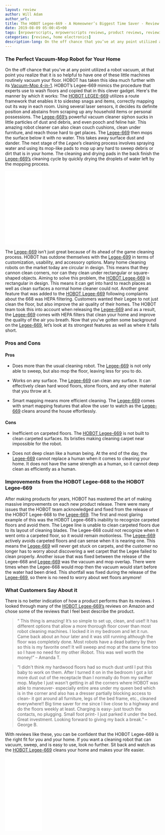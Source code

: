 ```yaml
---
layout: review
author: Will Adam
author_url: 
title: The HOBOT Legee-669 - A Homeowner’s Biggest Time Saver - Review
date: 2019-08-09 05:00:45+00
tags: [mrpowerscripts, mrpowerscripts reviews, product reviews, reviewing amazon products, amazon product]
categories: [reviews, home electronics]
description-long: On the off chance that you’ve at any point utilized a robot vacuum, at that point you realize that it is so helpful to have one of these little machines routinely vacuum your floor. HOBOT has taken this idea much further with its Vacuum-Mop 4-in-1. HOBOT’s Legee-669 mimics the procedure that experts use to wash floors and copied that in this clever gadget. Here’s the manner by which it works The HOBOT LEGEE-669 utilizes a route framework that enables it to sidestep snags and items, correctly mapping out its way in each room. Using several laser sensors, it decides its definite position and abstains from scraping up any household items or personal possessions. The Legee-669’s powerful vacuum cleaner siphon sucks in little particles of dust and debris, and even pooch and feline hair. This amazing robot cleaner can also clean couch cushions, clean under furniture, and reach those hard to get places. The Legee-669 then mops the surface below it with no water. This takes away surface dust and dander. The next stage of the Legee’s cleaning process involves spraying water and using its mop-like pads to mop up any hard to sweep debris or dirt that is in your home. The cleaning and drying pads in the back finish the Legee-669’s cleaning cycle by quickly drying the droplets of water left by the mopping process.
---
```


### The Perfect Vacuum-Mop Robot for Your Home
On the off chance that you've at any point utilized a robot vacuum, at that point you realize that it is so helpful to have one of these little machines  routinely vacuum your floor. HOBOT has taken this idea much further with its [Vacuum-Mop 4-in-1](https://www.amazon.com/HOBOT-LEGEE-669-Vacuum-Mop-Automatic-Brushless/dp/B07QKDDVZY/ref=as_li_ss_tl?keywords=Legee-669&qid=1565292653&s=gateway&sr=8-2&linkCode=ll1&tag=mrpowerscript-20&linkId=1d7061d7fe8f0b3230558deab6b77938&language=en_US). HOBOT’s Legee-669 mimics the procedure that experts use to wash floors and copied that in this clever gadget. Here's the manner by which it works: The [HOBOT LEGEE-669](https://www.amazon.com/HOBOT-LEGEE-669-Vacuum-Mop-Automatic-Brushless/dp/B07QKDDVZY/ref=as_li_ss_tl?keywords=Legee-669&qid=1565292653&s=gateway&sr=8-2&linkCode=ll1&tag=mrpowerscript-20&linkId=1d7061d7fe8f0b3230558deab6b77938&language=en_US) utilizes a route framework that enables it to sidestep snags and items, correctly mapping out its way in each room. Using several laser sensors, it decides its definite position and abstains from scraping up any household items or personal possessions. The [Legee-669’s](https://www.amazon.com/HOBOT-LEGEE-669-Vacuum-Mop-Automatic-Brushless/dp/B07QKDDVZY/ref=as_li_ss_tl?keywords=Legee-669&qid=1565292653&s=gateway&sr=8-2&linkCode=ll1&tag=mrpowerscript-20&linkId=1d7061d7fe8f0b3230558deab6b77938&language=en_US) powerful vacuum cleaner siphon sucks in little particles of dust and debris, and even pooch and feline hair. This amazing robot cleaner can also clean couch cushions, clean under furniture, and reach those hard to get places. The [Legee-669](https://www.amazon.com/HOBOT-LEGEE-669-Vacuum-Mop-Automatic-Brushless/dp/B07QKDDVZY/ref=as_li_ss_tl?keywords=Legee-669&qid=1565292653&s=gateway&sr=8-2&linkCode=ll1&tag=mrpowerscript-20&linkId=1d7061d7fe8f0b3230558deab6b77938&language=en_US) then mops the surface below it with no water. This takes away surface dust and dander. The next stage of the *Legee*’s cleaning process involves spraying water and using its mop-like pads to mop up any hard to sweep debris or dirt that is in your home. The cleaning and drying pads in the back finish the [Legee-669’s](https://www.amazon.com/HOBOT-LEGEE-669-Vacuum-Mop-Automatic-Brushless/dp/B07QKDDVZY/ref=as_li_ss_tl?keywords=Legee-669&qid=1565292653&s=gateway&sr=8-2&linkCode=ll1&tag=mrpowerscript-20&linkId=1d7061d7fe8f0b3230558deab6b77938&language=en_US) cleaning cycle by quickly drying the droplets of water left by the mopping process.

<iframe style="width:120px;height:240px;" marginwidth="0" marginheight="0" scrolling="no" frameborder="0" src="//ws-na.amazon-adsystem.com/widgets/q?ServiceVersion=20070822&OneJS=1&Operation=GetAdHtml&MarketPlace=US&source=ss&ref=as_ss_li_til&ad_type=product_link&tracking_id=mrpowerscript-20&language=en_US&marketplace=amazon&region=US&placement=B07QKDDVZY&asins=B07QKDDVZY&linkId=1d54b3149e0596385cb264f83bc37e82&show_border=true&link_opens_in_new_window=true"></iframe>

The [Legee-669](https://www.amazon.com/HOBOT-LEGEE-669-Vacuum-Mop-Automatic-Brushless/dp/B07QKDDVZY/ref=as_li_ss_tl?keywords=Legee-669&qid=1565292653&s=gateway&sr=8-2&linkCode=ll1&tag=mrpowerscript-20&linkId=1d7061d7fe8f0b3230558deab6b77938&language=en_US) isn’t just great because of its ahead of the game cleaning process. HOBOT has outdone themselves with the [Legee-699](https://www.amazon.com/HOBOT-LEGEE-669-Vacuum-Mop-Automatic-Brushless/dp/B07QKDDVZY/ref=as_li_ss_tl?keywords=Legee-669&qid=1565292653&s=gateway&sr=8-2&linkCode=ll1&tag=mrpowerscript-20&linkId=1d7061d7fe8f0b3230558deab6b77938&language=en_US) in terms of customization, usability, and accessory options. Many home cleaning robots on the market today are circular in design. This means that they cannon clean corners, nor can they clean under rectangular or square-shaped objects. Aiming to solve this problem, the [HOBOT Legee-669](https://www.amazon.com/HOBOT-LEGEE-669-Vacuum-Mop-Automatic-Brushless/dp/B07QKDDVZY/ref=as_li_ss_tl?keywords=Legee-669&qid=1565292653&s=gateway&sr=8-2&linkCode=ll1&tag=mrpowerscript-20&linkId=1d7061d7fe8f0b3230558deab6b77938&language=en_US) is rectangular in design. This means it can get into hard to reach places as well as clean surfaces a normal home cleaner could not. Another great feature that was added to the [HOBOT Legee-669](https://www.amazon.com/HOBOT-LEGEE-669-Vacuum-Mop-Automatic-Brushless/dp/B07QKDDVZY/ref=as_li_ss_tl?keywords=Legee-669&qid=1565292653&s=gateway&sr=8-2&linkCode=ll1&tag=mrpowerscript-20&linkId=1d7061d7fe8f0b3230558deab6b77938&language=en_US) following complaints about the 668 was HEPA filtering. Customers wanted their Legee to not just clean the floor, but also improve the air quality of their homes. The HOBOT team took this into account when releasing the [Legee-669](https://www.amazon.com/HOBOT-LEGEE-669-Vacuum-Mop-Automatic-Brushless/dp/B07QKDDVZY/ref=as_li_ss_tl?keywords=Legee-669&qid=1565292653&s=gateway&sr=8-2&linkCode=ll1&tag=mrpowerscript-20&linkId=1d7061d7fe8f0b3230558deab6b77938&language=en_US) and as a result, the [Legee-669](https://www.amazon.com/HOBOT-LEGEE-669-Vacuum-Mop-Automatic-Brushless/dp/B07QKDDVZY/ref=as_li_ss_tl?keywords=Legee-669&qid=1565292653&s=gateway&sr=8-2&linkCode=ll1&tag=mrpowerscript-20&linkId=1d7061d7fe8f0b3230558deab6b77938&language=en_US) comes with HEPA filters that clean your home and improve the quality of the air you breath. Now that you’ve gotten some background on the [Legee-669](https://www.amazon.com/HOBOT-LEGEE-669-Vacuum-Mop-Automatic-Brushless/dp/B07QKDDVZY/ref=as_li_ss_tl?keywords=Legee-669&qid=1565292653&s=gateway&sr=8-2&linkCode=ll1&tag=mrpowerscript-20&linkId=1d7061d7fe8f0b3230558deab6b77938&language=en_US), let’s look at its strongest features as well as where it falls short.

  

### Pros and Cons

#### Pros

* Does more than the usual cleaning robot. The [Legee-669](https://www.amazon.com/HOBOT-LEGEE-669-Vacuum-Mop-Automatic-Brushless/dp/B07QKDDVZY/ref=as_li_ss_tl?keywords=Legee-669&qid=1565292653&s=gateway&sr=8-2&linkCode=ll1&tag=mrpowerscript-20&linkId=1d7061d7fe8f0b3230558deab6b77938&language=en_US) is not only able to sweep, but also mop the floor, leaving less for you to do.

* Works on any surface. The [Legee-669](https://www.amazon.com/HOBOT-LEGEE-669-Vacuum-Mop-Automatic-Brushless/dp/B07QKDDVZY/ref=as_li_ss_tl?keywords=Legee-669&qid=1565292653&s=gateway&sr=8-2&linkCode=ll1&tag=mrpowerscript-20&linkId=1d7061d7fe8f0b3230558deab6b77938&language=en_US) can clean any surface. It can effectively clean hard wood floors, stone floors, and any other material that you throw at it.

* Smart mapping means more efficient cleaning. The [Legee-669](https://www.amazon.com/HOBOT-LEGEE-669-Vacuum-Mop-Automatic-Brushless/dp/B07QKDDVZY/ref=as_li_ss_tl?keywords=Legee-669&qid=1565292653&s=gateway&sr=8-2&linkCode=ll1&tag=mrpowerscript-20&linkId=1d7061d7fe8f0b3230558deab6b77938&language=en_US) comes with smart mapping features that allow the user to watch as the [Legee-669](https://www.amazon.com/HOBOT-LEGEE-669-Vacuum-Mop-Automatic-Brushless/dp/B07QKDDVZY/ref=as_li_ss_tl?keywords=Legee-669&qid=1565292653&s=gateway&sr=8-2&linkCode=ll1&tag=mrpowerscript-20&linkId=1d7061d7fe8f0b3230558deab6b77938&language=en_US) cleans around the house effortlessly.

#### Cons

* Inefficient on carpeted floors. The [HOBOT Legee-669](https://www.amazon.com/HOBOT-LEGEE-669-Vacuum-Mop-Automatic-Brushless/dp/B07QKDDVZY/ref=as_li_ss_tl?keywords=Legee-669&qid=1565292653&s=gateway&sr=8-2&linkCode=ll1&tag=mrpowerscript-20&linkId=1d7061d7fe8f0b3230558deab6b77938&language=en_US) is not built to clean carpeted surfaces. Its bristles making cleaning carpet near impossible for the robot.

* Does not deep clean like a human being. At the end of the day, the [Legee-669](https://www.amazon.com/HOBOT-LEGEE-669-Vacuum-Mop-Automatic-Brushless/dp/B07QKDDVZY/ref=as_li_ss_tl?keywords=Legee-669&qid=1565292653&s=gateway&sr=8-2&linkCode=ll1&tag=mrpowerscript-20&linkId=1d7061d7fe8f0b3230558deab6b77938&language=en_US) cannot replace a human when it comes to cleaning your home. It does not have the same strength as a human, so it cannot deep clean as efficiently as a human.

### Improvements from the HOBOT Legee-668 to the HOBOT Legee-669

After making products for years, HOBOT has mastered the art of making massive improvements on each new product release. There were many issues that the HOBOT team acknowledged and fixed from the release of the HOBOT Legee-668 to the [Legee-669](https://www.amazon.com/HOBOT-LEGEE-669-Vacuum-Mop-Automatic-Brushless/dp/B07QKDDVZY/ref=as_li_ss_tl?keywords=Legee-669&qid=1565292653&s=gateway&sr=8-2&linkCode=ll1&tag=mrpowerscript-20&linkId=1d7061d7fe8f0b3230558deab6b77938&language=en_US). The first and most glaring example of this was the HOBOT Legee-668’s inability to recognize carpeted floors and avoid them. The Legee line is unable to clean carpeted floors due to its layout of cleaning blades. The Legee-668 could not recognize when it went onto a carpeted floor, so it would remain motionless. The [Legee-669](https://www.amazon.com/HOBOT-LEGEE-669-Vacuum-Mop-Automatic-Brushless/dp/B07QKDDVZY/ref=as_li_ss_tl?keywords=Legee-669&qid=1565292653&s=gateway&sr=8-2&linkCode=ll1&tag=mrpowerscript-20&linkId=1d7061d7fe8f0b3230558deab6b77938&language=en_US) actively avoids carpeted floors and can sense when it is nearing one. This means the [Legee-669](https://www.amazon.com/HOBOT-LEGEE-669-Vacuum-Mop-Automatic-Brushless/dp/B07QKDDVZY/ref=as_li_ss_tl?keywords=Legee-669&qid=1565292653&s=gateway&sr=8-2&linkCode=ll1&tag=mrpowerscript-20&linkId=1d7061d7fe8f0b3230558deab6b77938&language=en_US) will never get stuck on carpets, and the customer no longer has to worry about discovering a wet carpet that the Legee failed to clean properly. Another issue that was fixed between the release of the Legee-668 and [Legee-669](https://www.amazon.com/HOBOT-LEGEE-669-Vacuum-Mop-Automatic-Brushless/dp/B07QKDDVZY/ref=as_li_ss_tl?keywords=Legee-669&qid=1565292653&s=gateway&sr=8-2&linkCode=ll1&tag=mrpowerscript-20&linkId=1d7061d7fe8f0b3230558deab6b77938&language=en_US) was the vacuum and mop overlap. There were times when the Legee-668 would mop then the vacuum would start before the water had been dried. This shortfall was fixed during the release of the [Legee-669](https://www.amazon.com/HOBOT-LEGEE-669-Vacuum-Mop-Automatic-Brushless/dp/B07QKDDVZY/ref=as_li_ss_tl?keywords=Legee-669&qid=1565292653&s=gateway&sr=8-2&linkCode=ll1&tag=mrpowerscript-20&linkId=1d7061d7fe8f0b3230558deab6b77938&language=en_US), so there is no need to worry about wet floors anymore!

### What Customers Say About it

There is no better indication of how a product performs than its reviews. I looked through many of the [HOBOT Legee-669’s](https://www.amazon.com/HOBOT-LEGEE-669-Vacuum-Mop-Automatic-Brushless/dp/B07QKDDVZY/ref=as_li_ss_tl?keywords=Legee-669&qid=1565292653&s=gateway&sr=8-2&linkCode=ll1&tag=mrpowerscript-20&linkId=1d7061d7fe8f0b3230558deab6b77938&language=en_US) reviews on Amazon and chose some of the reviews that I feel best describe the product.

> “ This thing is amazing! It’s so simple to set up, clean, and use!! It has different options that allow a more thorough floor cover than most robot cleaning machines. I locked it in my bedroom and let it run. Came back about an hour later and it was still running although the floor was completely done. Most robots have a dead battery by then so this is my favorite one!! It will sweep and mop at the same time too so I have no need for my other iRobot. This was well worth the money!” – Amanda T.

> “I didn't think my hardwood floors had so much dust until I put this baby to work on them. After I turned it on in the bedroom I got a lot more dust out of the receptacle than I normally do from my swifter mop. Maybe I just wasn't getting in all the corners where HOBOT was able to maneuver- especially entire area under my queen bed which is in the corner and also has a dresser partially blocking access to clean- it got around all furniture, legs of the bed frame, etc., cleaned everywhere!! Big time saver for me since I live close to a highway and do the floors weekly at least. Charging is easy- just touch the contacts, no plugging. Small foot print- I just parked it under the bed. Great investment. Looking forward to giving my back a break.” – George B.

With reviews like these, you can be confident that the HOBOT Legee-669 is the right fit for you and your home. If you want a cleaning robot that can vacuum, sweep, and is easy to use, look no further. Sit back and watch as the [HOBOT Legee-669](https://www.amazon.com/HOBOT-LEGEE-669-Vacuum-Mop-Automatic-Brushless/dp/B07QKDDVZY/ref=as_li_ss_tl?keywords=Legee-669&qid=1565292653&s=gateway&sr=8-2&linkCode=ll1&tag=mrpowerscript-20&linkId=1d7061d7fe8f0b3230558deab6b77938&language=en_US) cleans your home and makes your life easier.

<iframe style="width:120px;height:240px;" marginwidth="0" marginheight="0" scrolling="no" frameborder="0" src="//ws-na.amazon-adsystem.com/widgets/q?ServiceVersion=20070822&OneJS=1&Operation=GetAdHtml&MarketPlace=US&source=ss&ref=as_ss_li_til&ad_type=product_link&tracking_id=mrpowerscript-20&language=en_US&marketplace=amazon&region=US&placement=B07QKDDVZY&asins=B07QKDDVZY&linkId=1d54b3149e0596385cb264f83bc37e82&show_border=true&link_opens_in_new_window=true"></iframe>